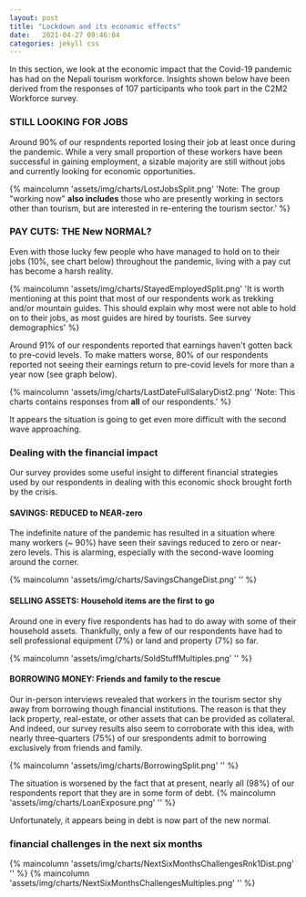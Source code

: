 ```yaml
---
layout: post
title: "Lockdown and its economic effects"
date:   2021-04-27 09:46:04
categories: jekyll css
---
```


In this section, we look at the economic impact that the Covid-19 pandemic has had on the Nepali tourism workforce. Insights shown below have been derived from the responses of 107 participants who took part in the C2M2 Workforce survey.

### STILL LOOKING FOR JOBS
Around 90% of our respndents reported losing their job at least once during the pandemic. While a very small proportion of these workers have been successful in gaining employment, a sizable majority are still without jobs and currently looking for economic opportunities.

{% maincolumn 'assets/img/charts/LostJobsSplit.png' 'Note: The group "working now" **also includes** those who are presently working in sectors other than tourism, but are interested in re-entering the tourism sector.' %}

### PAY CUTS: THE New NORMAL?
Even with those lucky few people who have managed to hold on to their jobs (10%, see chart below) throughout the pandemic, living with a pay cut has become a harsh reality.

{% maincolumn 'assets/img/charts/StayedEmployedSplit.png' 'It is worth mentioning at this point that most of our respondents work as trekking and/or mountain guides. This should explain why most were not able to hold on to their jobs, as most guides are hired by tourists. See <a>survey demographics</a>' %}


Around 91% of our respondents reported that earnings haven't gotten back to pre-covid levels. To make matters worse, 80% of our respondents reported not seeing their earnings return to pre-covid levels for more than a year now (see graph below).

{% maincolumn 'assets/img/charts/LastDateFullSalaryDist2.png' 'Note: This charts contains responses from **all** of our respondents.' %}

It appears the situation is going to get even more difficult with the second wave approaching.


### Dealing with the financial impact

Our survey provides some useful insight to different financial strategies used by our respondents in dealing with this economic shock brought forth by the crisis.


#### SAVINGS: REDUCED to NEAR-zero

The indefinite nature of the pandemic has resulted in a situation where many workers (~ 90%) have seen their savings reduced to zero or near-zero levels. This is alarming, especially with the second-wave looming around the corner. 

{% maincolumn 'assets/img/charts/SavingsChangeDist.png' '' %}



#### SELLING ASSETS: Household items are the first to go

Around one in every five respondents has had to do away with some of their household assets. Thankfully, only a few of our respondents have had to sell professional equipment (7%) or land and property (7%) so far.

{% maincolumn 'assets/img/charts/SoldStuffMultiples.png' '' %}


#### BORROWING MONEY: Friends and family to the rescue

Our in-person interviews revealed that workers in the tourism sector shy away from borrowing though financial institutions. The reason is that they lack property, real-estate, or other assets that can be provided as collateral. And indeed, our survey results also seem to corroborate with this idea, with nearly three-quarters (75%) of our srespondents admit to borrowing exclusively from friends and family. 

{% maincolumn 'assets/img/charts/BorrowingSplit.png' '' %}

The situation is worsened by the fact that at present, nearly all (98%) of our respondents report that they are in some form of debt.
{% maincolumn 'assets/img/charts/LoanExposure.png' '' %}

Unfortunately, it appears being in debt is now part of the new normal.


### financial challenges in the next six months

{% maincolumn 'assets/img/charts/NextSixMonthsChallengesRnk1Dist.png' '' %}
{% maincolumn 'assets/img/charts/NextSixMonthsChallengesMultiples.png' '' %}
